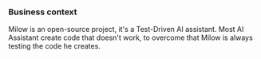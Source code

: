 ### Business context 

Milow is an open-source project, it's a Test-Driven AI assistant. Most AI Assistant create code that doesn't work, to overcome that Milow is always testing the code he creates. 

